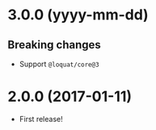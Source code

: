# 3.0.0 (yyyy-mm-dd)
## Breaking changes
- Support `@loquat/core@3`

# 2.0.0 (2017-01-11)
- First release!
